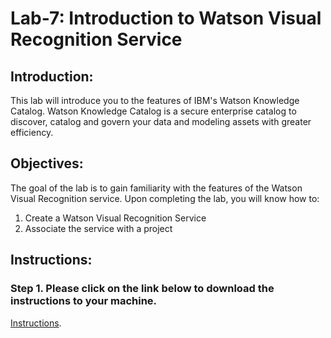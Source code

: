 # Lab-7: Introduction to Watson Visual Recognition Service 

## Introduction:

This lab will introduce you to the features of IBM's Watson Knowledge Catalog. Watson Knowledge Catalog is a secure enterprise catalog to discover, catalog and govern your data and modeling assets with greater efficiency. 

## Objectives:

The goal of the lab is to gain familiarity with the features of the Watson Visual Recognition service. Upon completing the lab, you will know how to:
1.	Create a Watson Visual Recognition Service
2.	Associate the service with a project


## Instructions:

### Step 1.  Please click on the link below to download the instructions to your machine.

[Instructions](https://github.com/bleonardb3/DS_POT_02-07/raw/master/Lab-7/Visual%20Recognition%20Service.pdf).




